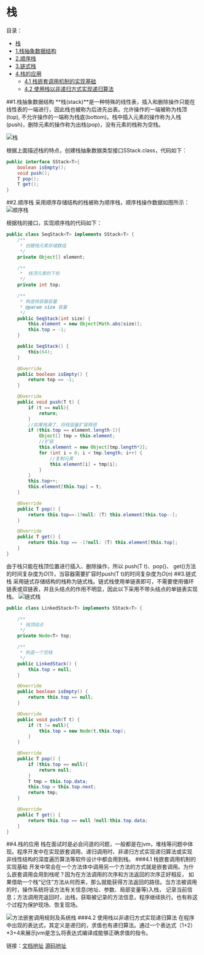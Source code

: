 # 栈
目录：
<!-- TOC -->
- [栈](#栈)
- [1.栈抽象数据结构](#栈抽象数据结构)
- [2.顺序栈](#顺序栈)
- [3.链式栈](#链式栈)
- [4.栈的应用](#栈的应用)
    - [4.1 栈嵌套调用机制的实现基础](#栈嵌套调用机制的实现基础)
    - [4.2 使用栈以非递归方式实现递归算法](#使用栈以非递归方式实现递归算法)
<!-- /MarkdownTOC -->

##1.栈抽象数据结构
**栈(stack)**是一种特殊的线性表，插入和删除操作只能在线性表的一端进行，因此栈也被称为后进先出表。允许操作的一端被称为栈顶(top),
不允许操作的一端称为栈底(bottom)。栈中插入元素的操作称为入栈(push)，删除元素的操作称为出栈(pop)，没有元素的栈称为空栈。

![栈](../../../docs/img/java/dataStructure/栈.png)

根据上面描述栈的特点，创建栈抽象数据类型接口SStack.class，代码如下：

```java
public interface SStack<T>{
    boolean isEmpty();
    void push();
    T pop();
    T get();
}
```

##2.顺序栈
采用顺序存储结构的栈被称为顺序栈，顺序栈操作数据如图所示：
![顺序栈](../../../docs/img/java/dataStructure/顺序栈.png)

根据栈的接口，实现顺序栈的代码如下：
```java
public class SeqStack<T> implements SStack<T> {
    /**
     * 创建栈元素存储数组
     */
    private Object[] element;

    /**
     *  栈顶元素的下标
     */
    private int top;

    /**
     * 构造栈容器容量
     * @param size 容量
     */
    public SeqStack(int size) {
        this.element = new Object[Math.abs(size)];
        this.top = -1;
    }

    public SeqStack() {
        this(64);
    }

    @Override
    public boolean isEmpty() {
        return top == -1;
    }

    @Override
    public void push(T t) {
        if (t == null){
            return;
        }
        //如果栈满了，将栈容量扩容两倍
        if (this.top == element.length-1){
            Object[] tmp = this.element;
            //扩容
            this.element = new Object[tmp.length*2];
            for (int i = 0; i < tmp.length; i++) {
                //复制元素
                this.element[i] = tmp[i];
            }
        }
        this.top++;
        this.element[this.top] = t;
    }

    @Override
    public T pop() {
        return this.top==-1?null: (T) this.element[this.top--];
    }

    @Override
    public T get() {
        return this.top == -1?null: (T) this.element[this.top];
    }
}
```
由于栈只能在栈顶位置进行插入、删除操作，所以 push(T t)、pop()、 get()方法的时间复杂度为$O(1)$，当容器需要扩容时push(T t)的时间复杂度为$O(n)$
##3.链式栈
采用链式存储结构的栈称为链式栈。链式栈使用单链表即可，不需要使用循环链表或双链表，并且头结点的作用不明显，因此以下采用不带头结点的单链表实现栈。
![链式栈](../../../docs/img/java/dataStructure/链式栈.png)

```java
public class LinkedStack<T> implements SStack<T> {

    /**
     * 栈顶结点
     */
    private Node<T> top;

    /**
     * 构造一个空栈
     */
    public LinkedStack() {
        this.top = null;
    }

    @Override
    public boolean isEmpty() {
        return this.top == null;
    }

    @Override
    public void push(T t) {
        if (t != null){
            this.top = new Node(t,this.top);
        }
    }

    @Override
    public T pop() {
        if (this.top == null){
            return null;
        }
        T tmp = this.top.data;
        this.top = this.top.next;
        return tmp;
    }

    @Override
    public T get() {
        return this.top == null ?null:this.top.data;
    }
}
```
##4.栈的应用
栈在面试时是必会问道的问题，一般都是在jvm，堆栈等问题中体现。程序开发中在实现嵌套调用、递归调用时、非递归方式实现递归算法或实现
非线性结构的深度遍历算法等软件设计中都会用到栈。
###4.1 栈嵌套调用机制的实现基础
开发中常会在一个方法体中调用另一个方法的方式就是嵌套调用。为什么嵌套调用会用到栈呢？因为在方法调用的次序和方法返回的次序正好相反，
如果借助一个栈“记住”方法从何而来，那么就能获得方法返回的路径。当方法被调用的时，操作系统将该方法有关信息(地址、参数、局部变量等)入栈，
记录当前信息；方法调用完返回时，出栈，获取被记录的方法信息，程序继续执行。也有称这个过程为保护现场、恢复现场。

![方法嵌套调用规则及系统栈](../../../docs/img/java/dataStructure/方法嵌套调用规则及系统栈.png)
###4.2 使用栈以非递归方式实现递归算法
在程序中出现的表达式，其定义是递归的，求值也有递归算法。通过一个表达式（1+2）*3+4来展示jvm是怎么将表达式编译成能够正确求值的指令。

链接：[文档地址](https://github.com/Chenide/JavaNotes) [源码地址](https://github.com/Chenide/core-structure-aglo)